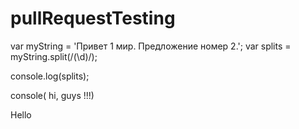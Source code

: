 # pullRequestTesting

var myString = 'Привет 1 мир. Предложение номер 2.';
var splits = myString.split(/(\d)/);

console.log(splits);


console( hi, guys !!!)

Hello

